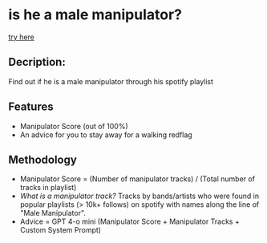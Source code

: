 <h1>is he a male manipulator?</h1>

<a href="https://malemanipulator.vercel.app/">try here</a>

<h2>Decription:</h2>
<p>Find out if he is a male manipulator through his spotify playlist</p>

<h2>Features</h2>
<ul>
  <li>Manipulator Score (out of 100%)</li>
  <li>An advice for you to stay away for a walking redflag</li>
</ul>

<h2>Methodology</h2>
<ul>
  <li>Manipulator Score = (Number of manipulator tracks) / (Total number of tracks in playlist)</li>
  <li><i>What is a manipulator track? </i>Tracks by bands/artists who were found in popular playlists (> 10k+ follows) on spotify with names along the line of "Male Manipulator".</li>
  <li>Advice = GPT 4-o mini (Manipulator Score + Manipulator Tracks + Custom System Prompt)</li>
</ul>

